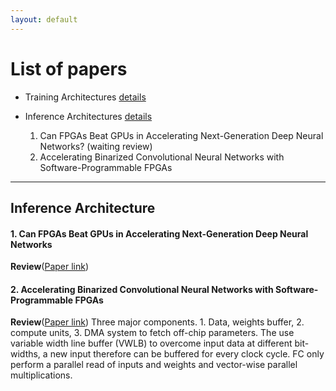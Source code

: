```yaml
---
layout: default
---
```


# [](#list) List of papers
  * Training Architectures [details](#train)

  * Inference Architectures [details](#inference)
    1. Can FPGAs Beat GPUs in Accelerating Next-Generation Deep Neural Networks? (waiting review)
    2. Accelerating Binarized Convolutional Neural Networks with Software-Programmable FPGAs

* * *

## <a id="train"></a>Inference Architecture
#### 1. Can FPGAs Beat GPUs in Accelerating Next-Generation Deep Neural Networks
 **Review**([Paper link](http://jaewoong.org/pubs/fpga17-next-generation-dnns.pdf))

#### 2. Accelerating Binarized Convolutional Neural Networks with Software-Programmable FPGAs

 **Review**([Paper link](http://www.csl.cornell.edu/~zhiruz/pdfs/bnn-fpga2017.pdf))
 Three major components. 1. Data, weights buffer, 2.  compute units, 3. DMA system
 to fetch off-chip parameters.
 The use variable width line buffer (VWLB) to overcome input data at different
 bit-widths, a new input therefore can be buffered for every clock cycle.
 FC only perform a parallel read of inputs and weights and vector-wise parallel
 multiplications.
